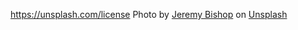 https://unsplash.com/license
<span>Photo by <a href="https://unsplash.com/@jeremybishop?utm_source=unsplash&amp;utm_medium=referral&amp;utm_content=creditCopyText">Jeremy Bishop</a> on <a href="https://unsplash.com/s/photos/soft-background?utm_source=unsplash&amp;utm_medium=referral&amp;utm_content=creditCopyText">Unsplash</a></span>